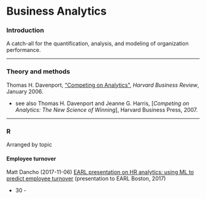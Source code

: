 # Business Analytics

### Introduction

A catch-all for the quantification, analysis, and modeling of organization performance.

---
### Theory and methods

Thomas H. Davenport, ["Competing on Analytics"](https://hbr.org/2006/01/competing-on-analytics), _Harvard Business Review_, January 2006.

* see also Thomas H. Davenport and Jeanne G. Harris, [_Competing on Analytics: The New Science of Winning_], Harvard Business Press, 2007.

---
### R

Arranged by topic

#### Employee turnover

Matt Dancho (2017-11-06) [EARL presentation on HR analytics: using ML to predict employee turnover](http://www.business-science.io/presentations/2017/11/06/earl-boston-2017.html) (presentation to EARL Boston, 2017)


- 30 -

